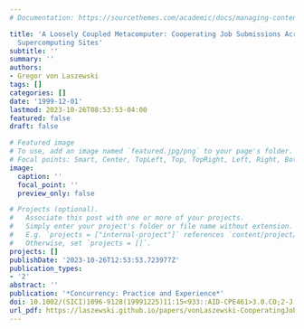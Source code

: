 ```yaml
---
# Documentation: https://sourcethemes.com/academic/docs/managing-content/

title: 'A Loosely Coupled Metacomputer: Cooperating Job Submissions Across Multiple
  Supercomputing Sites'
subtitle: ''
summary: ''
authors:
- Gregor von Laszewski
tags: []
categories: []
date: '1999-12-01'
lastmod: 2023-10-26T08:53:53-04:00
featured: false
draft: false

# Featured image
# To use, add an image named `featured.jpg/png` to your page's folder.
# Focal points: Smart, Center, TopLeft, Top, TopRight, Left, Right, BottomLeft, Bottom, BottomRight.
image:
  caption: ''
  focal_point: ''
  preview_only: false

# Projects (optional).
#   Associate this post with one or more of your projects.
#   Simply enter your project's folder or file name without extension.
#   E.g. `projects = ["internal-project"]` references `content/project/deep-learning/index.md`.
#   Otherwise, set `projects = []`.
projects: []
publishDate: '2023-10-26T12:53:53.723977Z'
publication_types:
- '2'
abstract: ''
publication: '*Concurrency: Practice and Experience*'
doi: 10.1002/(SICI)1096-9128(19991225)11:15<933::AID-CPE461>3.0.CO;2-J
url_pdf: https://laszewski.github.io/papers/vonLaszewski-CooperatingJobs.pdf
---
```

